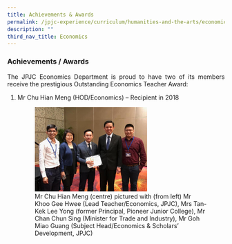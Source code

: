 ```yaml
---
title: Achievements & Awards
permalink: /jpjc-experience/curriculum/humanities-and-the-arts/economics/achievements-awards/
description: ""
third_nav_title: Economics
---
```

### **Achievements / Awards**
<p align= justify>
The JPJC Economics Department is proud to have two of its members receive the prestigious Outstanding Economics Teacher Award:
</p>
<ol>
	<li>Mr Chu Hian Meng (HOD/Economics) – Recipient in 2018</li>
<figure>
<img src="/images/econs%20awards.jpg" 
     style="width:65%">
<figcaption>Mr Chu Hian Meng (centre) pictured with (from left) Mr Khoo Gee Hwee (Lead Teacher/Economics, JPJC), Mrs Tan-Kek Lee Yong (former Principal, Pioneer Junior College), Mr Chan Chun Sing (Minister for Trade and Industry), Mr Goh Miao Guang (Subject Head/Economics & Scholars’ Development, JPJC)</figcaption></figure>